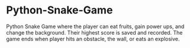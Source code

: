 # Python-Snake-Game
Python Snake Game where the player can eat fruits, gain power ups, and change the background. Their highest score is saved and recorded. The game ends when player hits an obstacle, the wall, or eats an explosive.
